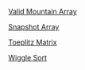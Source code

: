 [Valid Mountain Array](https://leetcode.com/problems/valid-mountain-array/)

[Snapshot Array](https://leetcode.com/problems/snapshot-array/)

[Toeplitz Matrix](https://leetcode.com/problems/toeplitz-matrix/)

[Wiggle Sort](https://leetcode.com/problems/wiggle-sort/)